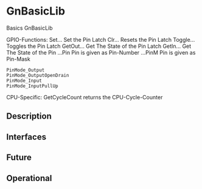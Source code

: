 # GnBasicLib

Basics GnBasicLib

GPIO-Functions:
	Set...		Set the Pin Latch
	Clr...		Resets the Pin Latch
	Toggle...	Toggles the Pin Latch
	GetOut...	Get The State of the Pin Latch
	GetIn...	Get The State of the Pin
	...Pin		Pin is given as Pin-Number
	...PinM		Pin is given as Pin-Mask

	PinMode_Output
	PinMode_OutputOpenDrain
	PinMode_Input
	PinMode_InputPullUp

CPU-Specific:
	GetCycleCount	returns the CPU-Cycle-Counter


## Description


## Interfaces


## Future


## Operational



